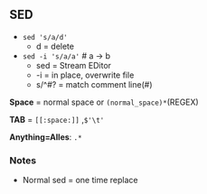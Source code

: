 ## SED
* `sed 's/a/d'`
    * d = delete
* `sed -i 's/a/a'` # a -> b
    * sed = Stream EDitor
    * -i = in place, overwrite file
    * s/^#\? = match comment line(#)


**Space** = normal space or `(normal_space)*`(REGEX)

**TAB** = `[[:space:]]` ,`$'\t'`


**Anything=Alles**: `.*`

### Notes

* Normal sed = one time replace